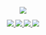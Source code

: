 <p align="center">
    <img src="http://i.imgur.com/YIzwAS5.png">
</p>
<p align="center">
    <a href="https://discord.gg/3nzcRkD">
        <img src="https://img.shields.io/discord/212155948863717377.svg">
    </a>
    <a href="https://twitter.com/SyncAdmin">
        <img src="https://img.shields.io/twitter/follow/SyncAdmin.svg?style=social&label=Follow&style=flat-square">
    </a>
    <a href="https://github.com/DataSynchronized/SyncAdmin/issues">
        <img src="https://img.shields.io/github/issues/datasynchronized/syncadmin.svg?style=flat">
    </a>
    <a href="https://syncadmin.cp">
        <img src="https://img.shields.io/website-up-down-green-red/https/syncadmin.co.svg?label=SyncAdmin%20Site">
    </a>
</p>
